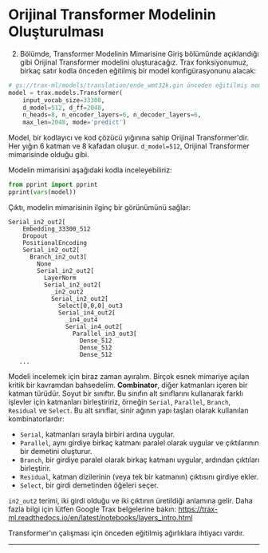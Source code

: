 # Orijinal Transformer Modelinin Oluşturulması

2. Bölümde, Transformer Modelinin Mimarisine Giriş bölümünde açıklandığı gibi Orijinal Transformer modelini oluşturacağız. Trax fonksiyonumuz, birkaç satır kodla önceden eğitilmiş bir model konfigürasyonunu alacak:

```python
# gs://trax-ml/models/translation/ende_wmt32k.gin önceden eğitilmiş model konfigürasyonu
model = trax.models.Transformer(
    input_vocab_size=33300,
    d_model=512, d_ff=2048,
    n_heads=8, n_encoder_layers=6, n_decoder_layers=6,
    max_len=2048, mode='predict')
```

Model, bir kodlayıcı ve kod çözücü yığınına sahip Orijinal Transformer'dir. Her yığın 6 katman ve 8 kafadan oluşur. `d_model=512`, Orijinal Transformer mimarisinde olduğu gibi.

Modelin mimarisini aşağıdaki kodla inceleyebiliriz:
```python
from pprint import pprint
pprint(vars(model))
```

Çıktı, modelin mimarisinin ilginç bir görünümünü sağlar:
```
Serial_in2_out2[
    Embedding_33300_512
    Dropout
    PositionalEncoding
    Serial_in2_out2[
      Branch_in2_out3[
        None
        Serial_in2_out2[
          LayerNorm
          Serial_in2_out2[
            _in2_out2
            Serial_in2_out2[
              Select[0,0,0]_out3
              Serial_in4_out2[
                _in4_out4
                Serial_in4_out2[
                  Parallel_in3_out3[
                    Dense_512
                    Dense_512
                    Dense_512
   ...
```

Modeli incelemek için biraz zaman ayıralım. Birçok esnek mimariye açılan kritik bir kavramdan bahsedelim. **Combinator**, diğer katmanları içeren bir katman türüdür. Soyut bir sınıftır. Bu sınıfın alt sınıflarını kullanarak farklı işlevler için katmanları birleştiririz, örneğin `Serial`, `Parallel`, `Branch`, `Residual` ve `Select`. Bu alt sınıflar, sinir ağının yapı taşları olarak kullanılan kombinatorlardır:

*   `Serial`, katmanları sırayla birbiri ardına uygular.
*   `Parallel`, aynı girdiye birkaç katmanı paralel olarak uygular ve çıktılarının bir demetini oluşturur.
*   `Branch`, bir girdiye paralel olarak birkaç katmanı uygular, ardından çıktıları birleştirir.
*   `Residual`, katman dizilerinin (veya tek bir katmanın) çıktısını girdiye ekler.
*   `Select`, bir girdi demetinden öğeleri seçer.

`in2_out2` terimi, iki girdi olduğu ve iki çıktının üretildiği anlamına gelir. Daha fazla bilgi için lütfen Google Trax belgelerine bakın: https://trax-ml.readthedocs.io/en/latest/notebooks/layers_intro.html

Transformer'ın çalışması için önceden eğitilmiş ağırlıklara ihtiyacı vardır.

---

